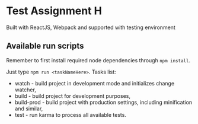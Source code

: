 # Test Assignment H
Built with ReactJS, Webpack and supported with testing environment

## Available run scripts
Remember to first install required node dependencies through `npm install`.

Just type `npm run <taskNameHere>`. Tasks list:

- watch - build project in development mode and initializes change watcher,
- build - build project for development purposes,
- build-prod - build project with production settings, including minification and similar,
- test - run karma to process all available tests.

